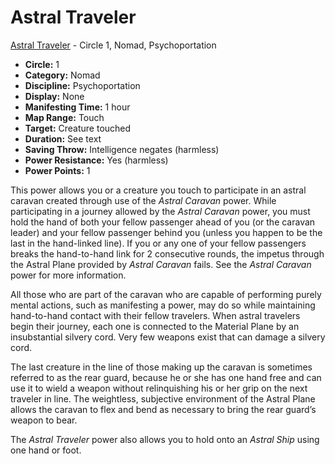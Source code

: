 # Astral Traveler

[Astral Traveler](/Psionics/A/AstralTraveler.md) - Circle 1, Nomad, Psychoportation

- **Circle:** 1
- **Category:** Nomad
- **Discipline:** Psychoportation
- **Display:** None
- **Manifesting Time:** 1 hour
- **Map Range:** Touch
- **Target:** Creature touched
- **Duration:** See text
- **Saving Throw:** Intelligence negates (harmless)
- **Power Resistance:** Yes (harmless)
- **Power Points:** 1

This power allows you or a creature you touch to participate in an astral caravan created through use of the *Astral Caravan* power. While participating in a journey allowed by the *Astral Caravan* power, you must hold the hand of both your fellow passenger ahead of you (or the caravan leader) and your fellow passenger behind you (unless you happen to be the last in the hand-linked line). If you or any one of your fellow passengers breaks the hand-to-hand link for 2 consecutive rounds, the impetus through the Astral Plane provided by *Astral Caravan* fails. See the *Astral Caravan* power for more information.

All those who are part of the caravan who are capable of performing purely mental actions, such as manifesting a power, may do so while maintaining hand-to-hand contact with their fellow travelers. When astral travelers begin their journey, each one is connected to the Material Plane by an insubstantial silvery cord. Very few weapons exist that can damage a silvery cord.

The last creature in the line of those making up the caravan is sometimes referred to as the rear guard, because he or she has one hand free and can use it to wield a weapon without relinquishing his or her grip on the next traveler in line. The weightless, subjective environment of the Astral Plane allows the caravan to flex and bend as necessary to bring the rear guard’s weapon to bear.

The *Astral Traveler* power also allows you to hold onto an *Astral Ship* using one hand or foot.
